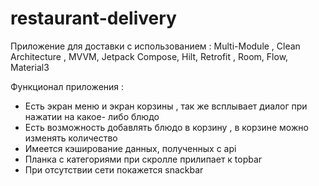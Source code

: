 # restaurant-delivery

Приложение для доставки с использованием : Multi-Module , Clean Architecture , MVVM, Jetpack Compose, Hilt, Retrofit , Room, Flow, Material3

Функционал приложения :
- Есть экран меню и экран корзины , так же всплывает диалог при нажатии на какое- либо блюдо
- Есть возможность добавлять блюдо в корзину , в корзине можно изменять количество
- Имеется кэширование данных, полученных с api
- Планка с категориями при скролле прилипает к topbar
- При отсутствии сети покажется snackbar

